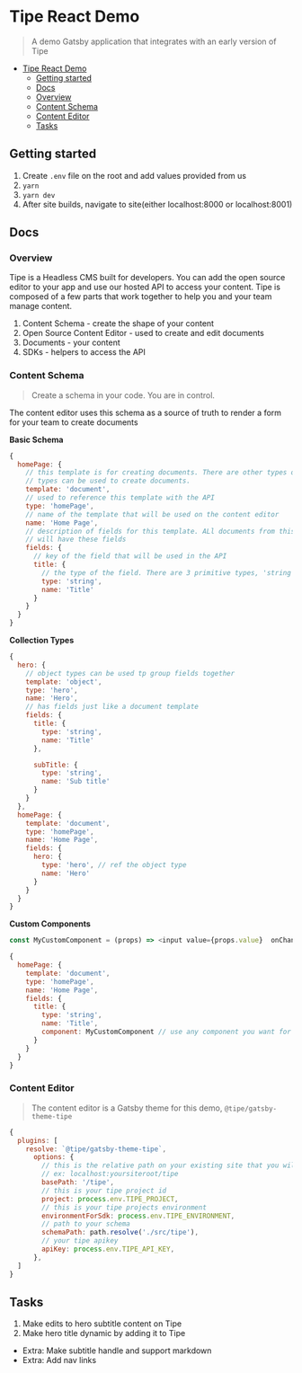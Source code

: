 # Tipe React Demo
> A demo Gatsby application that integrates with an early version of Tipe


- [Tipe React Demo](#tipe-react-demo)
  - [Getting started](#getting-started)
  - [Docs](#docs)
  - [Overview](#overview)
  - [Content Schema](#content-schema)
  - [Content Editor](#content-editor)
  - [Tasks](#tasks)

## Getting started
1. Create `.env` file on the root and add values provided from us
2. `yarn`
3. `yarn dev`
4. After site builds, navigate to site(either localhost:8000 or localhost:8001)

## Docs
### Overview
Tipe is a Headless CMS built for developers. You can add the open source editor to your app and use our hosted API to access your content. Tipe is composed of a few parts that work together to help you and your team manage content.

1. Content Schema - create the shape of your content
2. Open Source Content Editor - used to create and edit documents
3. Documents - your content
4. SDKs - helpers to access the API


### Content Schema
> Create a schema in your code. You are in control.

The content editor uses this schema as a source of truth to render a form for your team to create documents

**Basic Schema**
```js
{
  homePage: {
    // this template is for creating documents. There are other types of templates. Only documents
    // types can be used to create documents.
    template: 'document',
    // used to reference this template with the API
    type: 'homePage',
    // name of the template that will be used on the content editor
    name: 'Home Page',
    // description of fields for this template. ALl documents from this template
    // will have these fields
    fields: {
      // key of the field that will be used in the API
      title: {
        // the type of the field. There are 3 primitive types, 'string', 'number', 'boolean'
        type: 'string',
        name: 'Title'
      }
    }
  }
}
```

**Collection Types**
```js
{
  hero: {
    // object types can be used tp group fields together
    template: 'object',
    type: 'hero',
    name: 'Hero',
    // has fields just like a document template
    fields: {
      title: {
        type: 'string',
        name: 'Title'
      },

      subTitle: {
        type: 'string',
        name: 'Sub title'
      }
    }
  },
  homePage: {
    template: 'document',
    type: 'homePage',
    name: 'Home Page',
    fields: {
      hero: {
        type: 'hero', // ref the object type 
        name: 'Hero'
      }
    }
  }
}
```

**Custom Components**
```js
const MyCustomComponent = (props) => <input value={props.value}  onChange={e => props.setValue(e.target.value)}/>

{
  homePage: {
    template: 'document',
    type: 'homePage',
    name: 'Home Page',
    fields: {
      title: {
        type: 'string',
        name: 'Title',
        component: MyCustomComponent // use any component you want for any field
      }
    }
  }
}
```


### Content Editor
> The content editor is a Gatsby theme for this demo, `@tipe/gatsby-theme-tipe`

```javascript
{
  plugins: [
    resolve: `@tipe/gatsby-theme-tipe`,
      options: {
        // this is the relative path on your existing site that you will find your tipe theme dashboard
        // ex: localhost:yoursiteroot/tipe
        basePath: '/tipe',
        // this is your tipe project id
        project: process.env.TIPE_PROJECT,
        // this is your tipe projects environment
        environmentForSdk: process.env.TIPE_ENVIRONMENT,
        // path to your schema
        schemaPath: path.resolve('./src/tipe'),
        // your tipe apikey
        apiKey: process.env.TIPE_API_KEY,
      },
  ]
}
```

## Tasks
1. Make edits to hero subtitle content on Tipe
2. Make hero title dynamic by adding it to Tipe
  * Extra: Make subtitle handle and support markdown
  * Extra: Add nav links
